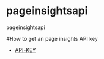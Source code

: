 # pageinsightsapi
pageinsightsapi

#How to get an page insights API key  
* [API-KEY](https://developers.google.com/speed/docs/insights/v5/get-started)
